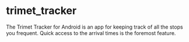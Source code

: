 trimet_tracker
==============

The Trimet Tracker for Android is an app for keeping track of all the stops you frequent. Quick access to the arrival times is the foremost feature.